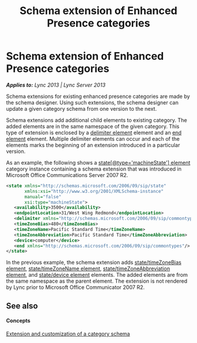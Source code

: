 ﻿---
title: Schema extension of Enhanced Presence categories
TOCTitle: Schema extension of Enhanced Presence categories
ms:assetid: e90758c9-d35d-4a2e-b163-ece25bac71b3
ms:mtpsurl: https://msdn.microsoft.com/en-us/library/Dn454679(v=office.15)
ms:contentKeyID: 57093217
ms.date: 07/24/2014
mtps_version: v=office.15
dev_langs:
- xml
---

# Schema extension of Enhanced Presence categories


_**Applies to:** Lync 2013 | Lync Server 2013_

Schema extensions for existing enhanced presence categories are made by the schema designer. Using such extensions, the schema designer can update a given category schema from one version to the next.

Schema extensions add additional child elements to existing category. The added elements are in the same namespace of the given category. This type of extension is enclosed by a [delimiter element](delimiter-element.md) element and an [end element](end-element.md) element. Multiple delimiter elements can occur and each of the elements marks the beginning of an extension introduced in a particular version.

As an example, the following shows a [state\[@type='machineState'\] element](state-element_2.md) category instance containing a schema extension that was introduced in Microsoft Office Communications Server 2007 R2.

``` xml
<state xmlns="http://schemas.microsoft.com/2006/09/sip/state" 
       xmlns:xsi="http://www.w3.org/2001/XMLSchema-instance" 
       manual="false" 
       xsi:type="machineState">
   <availability>3500</availability>
   <endpointLocation>31/West Wing Redmond</endpointLocation>
   <delimiter xmlns="http://schemas.microsoft.com/2006/09/sip/commontypes"/>
   <timeZoneBias>480</timeZoneBias>
   <timeZoneName>Pacific Standard Time</timeZoneName>
   <timeZoneAbbreviation>Pacific Standard Time</timeZoneAbbreviation>
   <device>computer</device>
   <end xmlns="http://schemas.microsoft.com/2006/09/sip/commontypes"/>
</state>
```

In the previous example, the schema extension adds [state/timeZoneBias element](state-timezonebias-element.md), [state/timeZoneName element](state-timezonename-element.md), [state/timeZoneAbbreviation element](state-timezoneabbreviation-element.md), and [state/device element](state-device-element.md) elements. The added elements are from the same namespace as the parent element. The extension is not rendered by Lync prior to Microsoft Office Communicator 2007 R2.

## See also

#### Concepts

[Extension and customization of a category schema](extension-and-customization-of-a-category-schema.md)


